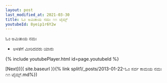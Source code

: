 ```yaml
---
layout: post
last_modified_at: 2021-03-30
title: ಓಂ ಅಮಿತಾಯ ನಮಃ ೧೧ ಟೈಮ್ಸ್
youtubeId: 8yeip1r6Y2w
---
```

 
 
 ಓಂ ಅಮಿತಾಯ ನಮಃ  
 
 -  ಅಳತೆಗೆ ಮೀರಿದವರು ಯಾರು 
 
  
 
  
 
 
 
 
 
 


{% include youtubePlayer.html id=page.youtubeId %}
 
[Next]({{ site.baseurl }}{% link  split1/_posts/2013-01-22-ಓಂ ಸರ್ವ ಕಾಮಯ ನಮಃ ೧೧ ಟೈಮ್ಸ್.md%})
 
